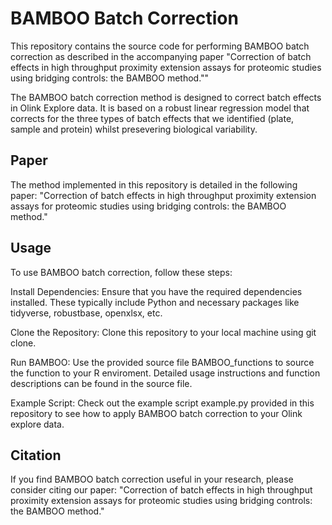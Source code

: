 # BAMBOO Batch Correction

This repository contains the source code for performing BAMBOO batch correction as described in the accompanying paper "Correction of batch effects in high throughput proximity extension assays for proteomic studies using bridging controls: the BAMBOO method.""

The BAMBOO batch correction method is designed to correct batch effects in Olink Explore data. It is based on a robust linear regression model that corrects for the three types of batch effects that we identified (plate, sample and protein) whilst presevering biological variability.

## Paper
The method implemented in this repository is detailed in the following paper:
"Correction of batch effects in high throughput proximity extension assays for proteomic studies using bridging controls: the BAMBOO method."

## Usage
To use BAMBOO batch correction, follow these steps:

Install Dependencies: Ensure that you have the required dependencies installed. These typically include Python and necessary packages like tidyverse, robustbase, openxlsx, etc.

Clone the Repository: Clone this repository to your local machine using git clone.

Run BAMBOO: Use the provided source file BAMBOO_functions to source the function to your R enviroment. Detailed usage instructions and function descriptions can be found in the source file.

Example Script: Check out the example script example.py provided in this repository to see how to apply BAMBOO batch correction to your Olink explore data.

## Citation
If you find BAMBOO batch correction useful in your research, please consider citing our paper:
"Correction of batch effects in high throughput proximity extension assays for proteomic studies using bridging controls: the BAMBOO method."